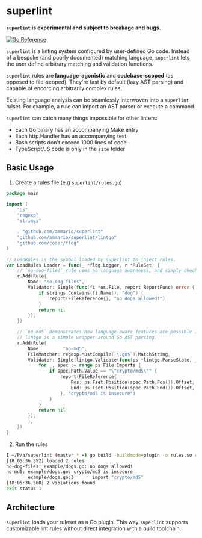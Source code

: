 # superlint

**`superlint` is experimental and subject to breakage and bugs.**

[![Go Reference](https://pkg.go.dev/badge/github.com/ammario/superlint.svg)](https://pkg.go.dev/github.com/ammario/superlint)

`superlint` is a linting system configured by user-defined Go code. Instead of a bespoke (and poorly documented) matching
language, `superlint` lets the user define arbitrary matching and validation functions.

`superlint` rules are **language-agonistic** and **codebase-scoped** (as opposed to file-scoped). They're fast by default (lazy AST parsing) and
capable of  encorcing arbitrarily complex rules.

Existing language analysis can be seamlessly interwoven into a `superlint` rulset. For example, a rule can import an AST
parser or execute a command.

`superlint` can catch many things impossible for other linters:
* Each Go binary has an accompanying Make entry
* Each http.Handler has an accompanying test
* Bash scripts don't exceed 1000 lines of code
* TypeScript/JS code is only in the `site` folder

## Basic Usage

1. Create a rules file (e.g `superlint/rules.go`)

```go
package main

import (
	"os"
	"regexp"
	"strings"

	. "github.com/ammario/superlint"
	"github.com/ammario/superlint/lintgo"
	"github.com/coder/flog"
)

// LoadRules is the symbol loaded by superlint to inject rules.
var LoadRules Loader = func(_ *flog.Logger, r *RuleSet) {
	// `no-dog-files` rule uses no language awareness, and simply checks if `dog` exists in the filename.
	r.Add(Rule{
		Name: "no-dog-files",
		Validator: Single(func(fi *os.File, report ReportFunc) error {
			if strings.Contains(fi.Name(), "dog") {
				report(FileReference{}, "no dogs allowed!")
			}
			return nil
		}),
	})

	// `no-md5` demonstrates how language-aware features are possible in this paradigm.
	// lintgo is a simple wrapper around Go AST parsing.
	r.Add(Rule{
		Name:        "no-md5",
		FileMatcher: regexp.MustCompile(`\.go$`).MatchString,
		Validator: Single(lintgo.Validate(func(ps *lintgo.ParseState, _ *os.File, report ReportFunc) error {
			for _, spec := range ps.File.Imports {
				if spec.Path.Value == "\"crypto/md5\"" {
					report(FileReference{
						Pos: ps.Fset.Position(spec.Path.Pos()).Offset,
						End: ps.Fset.Position(spec.Path.End()).Offset,
					}, "crypto/md5 is insecure")
				}
			}
			return nil
		}),
		),
	})
}

```

2. Run the rules

```bash
I ~/P/a/superlint (master * =) go build -buildmode=plugin -o rules.so example/rules.go && go run github.com/ammario/superlint/cmd/superlint rules.so
[18:05:36.552] loaded 2 rules
no-dog-files: example/dogs.go: no dogs allowed!
no-md5: example/dogs.go: crypto/md5 is insecure
        example/dogs.go:3       import "crypto/md5"
[18:05:36.560] 2 violations found
exit status 1

```



## Architecture

`superlint` loads your ruleset as a Go plugin. This way `superlint` supports customizable lint rules without direct
integration with a build toolchain.